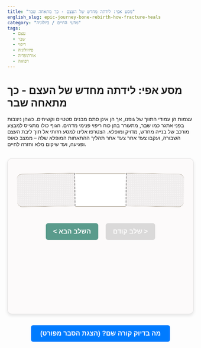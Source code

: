 ```yaml
---
title: "מסע אפי: לידתה מחדש של העצם - כך מתאחה שבר"
english_slug: epic-journey-bone-rebirth-how-fracture-heals
category: "מדעי החיים / ביולוגיה"
tags:
  - עצם
  - שבר
  - ריפוי
  - פיזיולוגיה
  - אורתופדיה
  - רפואה
---
```

# מסע אפי: לידתה מחדש של העצם - כך מתאחה שבר

עצמות הן עמודי התווך של גופנו, אך הן אינן סתם מבנים סטטיים וקשיחים. כשהן ניצבות בפני אתגר כמו שבר, מתעורר בהן כוח ריפוי פנימי מדהים. הגוף כולו מתגייס למבצע מורכב של בנייה מחדש, מדויק ומופלא. הצטרפו אלינו למסע חזותי אל תוך ליבת העצם השבורה, ועקבו צעד אחר צעד אחר תהליך ההתאחות המופלא שלה – ממצב כאוס ופגיעה, ועד שיקום מלא וחזרה לחיים.

<div id="simulation-container">
    <div id="bone-model">
        <div class="bone-part left"></div>
        <div id="fracture-zone">
            <div id="stage-visualization"></div>
        </div>
        <div class="bone-part right"></div>
    </div>
    <div id="simulation-controls">
        <button id="prev-stage" disabled>&lt; שלב קודם</button>
        <button id="next-stage">השלב הבא &gt;</button>
    </div>
    <div id="stage-info">
        <h3 id="stage-title"></h3>
        <p id="stage-description"></p>
        <p id="stage-cells"></p>
    </div>
</div>

<style>
    :root {
        --bone-color-light: #e0d7c1;
        --bone-color-dark: #c1b7a1;
        --bone-border-color: #a39885;
        --fracture-gap-color: #f0f0f0;
        --hematoma-color: rgba(150, 30, 30, 0.7); /* Darker, more realistic blood */
        --soft-callus-color: rgba(100, 180, 100, 0.6); /* Greenish for cartilage/fibrous */
        --hard-callus-color: rgba(220, 150, 60, 0.8); /* Orangish for woven bone */
        --remodeling-color: rgba(200, 190, 170, 0.9); /* Blending towards bone color */
        --control-button-bg: #5a9b8c;
        --control-button-text: white;
        --control-button-disabled-bg: #cccccc;
        --control-button-hover-bg: #4a8b7c;
        --container-bg: #fcfafa;
        --container-border: #e0e0e0;
        --text-color-primary: #333;
        --text-color-secondary: #555;
    }

    #simulation-container {
        direction: rtl;
        font-family: 'Segoe UI', Tahoma, Geneva, Verdana, sans-serif;
        max-width: 800px;
        margin: 30px auto;
        padding: 25px;
        border: 1px solid var(--container-border);
        border-radius: 12px;
        background-color: var(--container-bg);
        box-shadow: 0 4px 8px rgba(0, 0, 0, 0.1);
        text-align: center; /* Center the content */
    }

    #bone-model {
        display: flex;
        justify-content: center;
        align-items: center;
        margin-bottom: 30px;
        height: 120px; /* Increased height for better visualization */
        position: relative; /* Needed for absolute positioning inside */
    }

    .bone-part {
        width: 35%; /* Adjust width */
        height: 90px; /* Adjust height */
        background: linear-gradient(to bottom, var(--bone-color-light), var(--bone-color-dark));
        border: 1px solid var(--bone-border-color);
        box-sizing: border-box;
        position: relative;
        /* Add texture or detail */
        background-image: radial-gradient(circle, transparent 1px, rgba(0,0,0,0.05) 1px);
        background-size: 5px 5px;
    }

    .bone-part.left {
        border-top-right-radius: 15px;
        border-bottom-right-radius: 15px;
        border-right: none;
        /* Simulate fracture edge */
        border-left: 3px dashed rgba(0,0,0,0.3);
        transform: rotate(1deg); /* Subtle angle for natural break */
    }

    .bone-part.right {
        border-top-left-radius: 15px;
        border-bottom-left-radius: 15px;
        border-left: none;
        /* Simulate fracture edge */
        border-right: 3px dashed rgba(0,0,0,0.3);
        transform: rotate(-1deg); /* Subtle angle for natural break */
    }

    #fracture-zone {
        width: 30%; /* Space for the fracture/healing process */
        height: 90px; /* Match bone part height */
        position: relative;
        overflow: hidden;
        border-top: 1px solid var(--bone-border-color);
        border-bottom: 1px solid var(--bone-border-color);
        box-sizing: border-box;
    }

    #stage-visualization {
        position: absolute;
        top: 0;
        left: 0;
        width: 100%;
        height: 100%;
        transition: background-color 0.8s ease-in-out, border 0.8s ease-in-out, transform 0.8s ease;
        /* Initial state 0 - Fracture gap */
        background: repeating-linear-gradient(-45deg, var(--fracture-gap-color), var(--fracture-gap-color) 6px, #fff 6px, #fff 12px);
        filter: brightness(1.1);
    }

    /* Stage 1: Inflammation (Hematoma) */
    .stage-1 #stage-visualization {
        background-color: var(--hematoma-color);
        border: 2px solid rgba(100, 20, 20, 0.8);
        box-sizing: border-box;
        /* Subtle pulse animation */
        animation: pulse-hematoma 2s infinite alternate ease-in-out;
    }
    @keyframes pulse-hematoma {
        from { opacity: 0.9; transform: scale(1); }
        to { opacity: 1; transform: scale(1.02); }
    }


    /* Stage 2: Soft Callus */
     .stage-2 #stage-visualization {
        background-color: var(--soft-callus-color);
        border: 2px dashed rgba(80, 160, 80, 0.7); /* Represents less structured tissue */
        box-sizing: border-box;
        /* Simulate fibrous/cartilage growth */
         background-image: radial-gradient(circle, rgba(255,255,255,0.3) 1px, transparent 1px);
         background-size: 8px 8px;
         animation: grow-soft-callus 1.5s ease-out forwards; /* Animation to fill */
     }
     @keyframes grow-soft-callus {
        from { transform: scaleX(0); opacity: 0.5; }
        to { transform: scaleX(1); opacity: 1; }
     }

     /* Stage 3: Hard Callus */
     .stage-3 #stage-visualization {
        background-color: var(--hard-callus-color);
        border: none;
        /* Simulate spongy bone texture */
        background-image: radial-gradient(circle, rgba(0,0,0,0.2) 2px, transparent 2px);
        background-size: 10px 10px;
        background-position: center;
        animation: solidify-hard-callus 1.5s ease-out forwards; /* Animation to solidify */
     }
     @keyframes solidify-hard-callus {
        from { transform: scale(0.9); opacity: 0.8; }
        to { transform: scale(1); opacity: 1; }
     }


    /* Stage 4: Remodeling */
     .stage-4 #stage-visualization {
        background-color: var(--remodeling-color);
        border: none;
        /* Simulate integration and strengthening */
        background: linear-gradient(to bottom, var(--bone-color-light), var(--bone-color-dark)); /* Blends into bone color */
        background-image: radial-gradient(circle, transparent 1px, rgba(0,0,0,0.03) 1px);
        background-size: 5px 5px;
        animation: remodel-bone 2s ease-out forwards;
     }
     @keyframes remodel-bone {
        from { opacity: 0.8; }
        to { opacity: 1; }
     }


    #simulation-controls {
        text-align: center;
        margin-bottom: 25px;
    }

    #simulation-controls button {
        padding: 12px 20px;
        margin: 0 8px;
        font-size: 1.1rem;
        cursor: pointer;
        border: none;
        border-radius: 6px;
        background-color: var(--control-button-bg);
        color: var(--control-button-text);
        transition: background-color 0.3s ease, opacity 0.3s ease;
        font-weight: bold;
    }

    #simulation-controls button:hover:not(:disabled) {
         background-color: var(--control-button-hover-bg);
    }

    #simulation-controls button:disabled {
        background-color: var(--control-button-disabled-bg);
        cursor: not-allowed;
        opacity: 0.7;
    }

    #stage-info {
        text-align: center;
        min-height: 150px; /* Reserve more space for descriptions */
        color: var(--text-color-primary);
        line-height: 1.6;
    }

    #stage-info h3 {
        margin-top: 0;
        color: var(--text-color-secondary);
        margin-bottom: 10px;
        font-size: 1.3rem;
    }

     #stage-info p {
         margin-bottom: 8px;
         font-size: 1rem;
         color: var(--text-color-primary);
     }

     #stage-info p:last-child {
         font-size: 0.95rem;
         color: var(--text-color-secondary);
         font-style: italic;
     }


    #toggle-explanation {
        display: block;
        width: fit-content;
        margin: 30px auto;
        padding: 12px 25px;
        font-size: 1.1rem;
        cursor: pointer;
        background-color: #007bff;
        color: white;
        border: none;
        border-radius: 6px;
        transition: background-color 0.3s ease;
        font-weight: bold;
    }

     #toggle-explanation:hover {
         background-color: #0056b3;
     }

    #explanation {
        direction: rtl;
        margin-top: 20px;
        padding: 25px;
        border: 1px solid var(--container-border);
        border-radius: 12px;
        background-color: #fff;
        box-shadow: inset 0 2px 4px rgba(0, 0, 0, 0.05);
        display: none; /* Initially hidden */
        text-align: right; /* Align explanation text to the right */
    }

    #explanation h2 {
        color: var(--text-color-primary);
        border-bottom: 2px solid var(--container-border);
        padding-bottom: 10px;
        margin-bottom: 20px;
        font-size: 1.8rem;
    }

    #explanation h3 {
        color: var(--text-color-secondary);
        margin-top: 25px;
        margin-bottom: 12px;
        font-size: 1.4rem;
    }

    #explanation p, #explanation ul {
        line-height: 1.7;
        margin-bottom: 15px;
        font-size: 1rem;
        color: var(--text-color-primary);
    }

    #explanation ul {
        padding-right: 25px;
        list-style: disc;
    }

    #explanation li {
        margin-bottom: 8px;
        color: var(--text-color-primary);
    }

    /* Responsive adjustments */
    @media (max-width: 600px) {
        #simulation-container {
            padding: 15px;
        }
        #bone-model {
            height: 100px;
        }
        .bone-part, #fracture-zone {
            height: 70px;
        }
        .bone-part.left, .bone-part.right {
             border-radius: 10px;
        }
        #simulation-controls button {
            padding: 8px 12px;
            font-size: 0.9rem;
            margin: 0 4px;
        }
        #stage-info {
            min-height: 120px;
        }
        #stage-info h3 {
            font-size: 1.1rem;
        }
         #stage-info p {
            font-size: 0.9rem;
         }
        #toggle-explanation {
             padding: 10px 20px;
             font-size: 1rem;
             margin: 20px auto;
        }
        #explanation {
             padding: 15px;
        }
        #explanation h2 {
             font-size: 1.5rem;
        }
         #explanation h3 {
             font-size: 1.2rem;
         }
        #explanation p, #explanation ul {
             font-size: 0.95rem;
        }
    }

</style>

<button id="toggle-explanation">מה בדיוק קורה שם? (הצגת הסבר מפורט)</button>

<div id="explanation">
    <h2>פירוט התהליך: כך מתאחה שבר בעצם שלב אחר שלב</h2>

    <h3>הקדמה: העצם - רקמה חיה יותר ממה שחשבתם</h3>
    <p>שבר בעצם אינו סוף הדרך, אלא תחילתו של תהליך ביולוגי מרתק. למרות שהעצמות נראות דוממות וקפואות בזמן, הן למעשה רקמות חיות, פעילות ודינמיות, בעלות אספקת דם עשירה ויכולת יוצאת דופן לתיקון עצמי. מטרת תהליך הריפוי היא לא רק לחבר מחדש את חלקי העצם השבורים, אלא לשקם לחלוטין את המבנה, הצורה והחוזק המקוריים של העצם, כך שתוכל לעמוד בעומסים ולהמשיך לשרת את הגוף ביעילות.</p>

    <h3>שלב 1: שלב הדלקת וההמטומה (ימים ספורים)</h3>
    <p>התהליך מתחיל ברגע השבר: כלי דם קטנים וגדולים בעצם ובסביבתה נפגעים, ונוצר דימום משמעותי. הדם המצטבר יוצר קריש דם גדול, הנקרא המטומה, הממלא את הרווח שבין קצות העצם השבורים ומעטפת העצם (פריאוסט). המטומה זו אינה רק קריש דם פסיבי; היא מהווה תשתית ראשונית לתאי הדלקת (כמו נויטרופילים ומקרופגים) שמגיעים במהירות לאזור. תאים אלו מנקים את האזור מרקמה פגועה, שיירי עצם מתים ומזהמים אפשריים, וחשוב מכך - הם מפרישים שפע של גורמי גדילה וציטוקינים. מולקולות איתות אלו הן קריטיות, שכן הן "מזעיקות" ומגייסות תאים נוספים החיוניים לשלבי הבנייה הבאים של הריפוי.</p>

    <h3>שלב 2: יצירת הקאלוס הרך (שבועות 2-3)</h3>
    <p>כשהדלקת הראשונית שוככת מעט, נכנס לפעולה שלב הבנייה הראשונית. תאי פיברובלסטים ותאי גזע ממח העצם נודדים לתוך ההמטומה. הפיברובלסטים מתחילים לייצר מטריקס עשיר בסיבי קולגן ורקמת חיבור פיברוטית, ואילו תאי הגזע מתמיינים לכונדרוציטים (תאי סחוס), שמתחילים לייצר מטריקס סחוסי. יחד, רקמת החיבור והסחוס הללו יוצרות "גשר" רך וגמיש יחסית מעל אזור השבר - זהו ה"קאלוס הרך". בשלב זה העצם עדיין אינה יציבה כלל, והקאלוס הרך מספק חיבור ראשוני, אך לא מכאני משמעותי.</p>

    <h3>שלב 3: המרת הקאלוס הרך לקאלוס קשה (חודשים ספורים)</h3>
    <p>זהו השלב הדרמטי של ה"התגרמות". אוסטיאובלסטים, תאי בוני העצם האולטימטיביים, מגיעים לאזור ומתחילים תהליך מורכב הנקרא אוסיפיקציה אנדוכונדרלית - המרת רקמת הסחוס והקולגן בעצם. האוסטיאובלסטים משקיעים מינרלים, בעיקר סידן ופוספט, לתוך מטריקס הקאלוס הרך. בהדרגה, הסחוס והרקמה הפיברוטית מוחלפים בעצם ספוגית (עצם טרבקולרית) לא מאורגנת במיוחד, החוצה את אזור השבר. מבנה עצם חדש זה נקרא "קאלוס קשה". הקאלוס הקשה הולך ומתחזק, ומספק יציבות מכאנית הולכת וגוברת לשבר המאוחה.</p>

    <h3>שלב 4: העיצוב מחדש (Remodeling) (חודשים עד שנים)</h3>
    <p>גם כשהקאלוס הקשה כבר מחבר את חלקי העצם, העבודה עוד לא הסתיימה. הקאלוס הקשה לרוב גדול ומעוות ביחס לצורת העצם המקורית, והעצם הספוגית ממנה הוא מורכב אינה חזקה כמו עצם קומפקטית. כאן נכנס לתמונה שלב העיצוב מחדש, הנמשך זמן רב, לפעמים שנים. אוסטיאוקלסטים, תאים "מפרקי עצם", מגיעים ומסלקים בהדרגה את העצם הספוגית העודפת והלא נחוצה. במקביל, אוסטיאובלסטים בונים במקומה עצם קומפקטית וחזקה יותר. תהליך הפירוק והבנייה מחדש מתבצע באופן מודרך על ידי העומסים המכאניים המופעלים על העצם (עקרון וולף) - העצם נבנית חזק יותר לאורך קווי הכוח. בסוף התהליך, העצם חוזרת לצורתה המקורית, תעלת מח העצם משוחזרת, וחוזק העצם משוקם כמעט לחלוטין.</p>

    <h3>השחקנים הראשיים: התאים המרכזיים בריפוי</h3>
    <ul>
        <li><strong>אוסטיאובלסטים:</strong> גיבורי הבנייה! יוצרים את מטריקס העצם (קולגן) ואחראים על שקיעת המינרלים שהופכים אותו לעצם קשה.</li>
        <li><strong>אוסטיאוקלסטים:</strong> מפני הפסולת והמעצבים! מפרקים וסופגים עצם ישנה, פגומה או עודפת, ומאפשרים את העיצוב מחדש.</li>
        <li><strong>כונדרוציטים:</strong> מהנדסי הגשר הזמני! יוצרים את מטריקס הסחוס המרכיב חלק מהקאלוס הרך.</li>
        <li><strong>פיברובלסטים:</strong> אורגי הרשת הראשונית! מייצרים סיבי קולגן ורקמת חיבור פיברוטית, המסייעים לגשר על הפער בשלב מוקדם.</li>
        <li><strong>תאי דלקת (מקרופגים, נויטרופילים):</strong> פועלי הניקיון ושליחי המשימה! מנקים את אזור הפגיעה ומפרישים אותות (גורמי גדילה) המניעים את כל התהליך קדימה.</li>
    </ul>

    <h3>לא הכל מתאחה לבד: גורמים המשפיעים על הריפוי</h3>
    <p>הריפוי הוא תהליך מורכב המושפע מגורמים רבים:</p>
    <ul>
        <li><strong>גיל:</strong> ילדים מתאחים מהר יותר ממבוגרים בשל קצב חילוף חומרים מהיר יותר ותאים פעילים יותר.</li>
        <li><strong>תזונה:</strong> בניית עצם דורשת חומרי גלם! חלבונים, ויטמין D, סידן וזרחן חיוניים לתהליך.</li>
        <li><strong>בריאות כללית:</strong> מחלות כמו סוכרת או מחלות כלי דם פוגעות באספקת הדם לאזור השבר, ומעכבות ריפוי.</li>
        <li><strong>אספקת דם מקומית:</strong> פגיעה בכלי הדם המזינים את אזור השבר היא אחת הסיבות העיקריות לסיבוכים.</li>
        <li><strong>קיבוע נכון:</strong> עצם שזזה ללא בקרה בזמן הריפוי עלולה לפתח אי-איחוי. קיבוע (גבס, פלטה, מסמר) מאפשר את התרחשות השלבים הביולוגיים בסביבה יציבה. עומס מבוקר בשלב העיצוב מחדש דווקא מעודד חיזוק!</li>
        <li><strong>הרגלים:</strong> עישון פוגע קשות באספקת הדם ומעכב את פעילות תאי הבנייה. אלכוהול ותרופות מסוימות (כמו סטרואידים) גם עלולים להפריע.</li>
    </ul>

    <h3>מתי הדברים משתבשים? סיבוכים אפשריים</h3>
    <ul>
        <li><strong>אי-איחוי (Non-union):</strong> הגוף "מוותר" על תהליך הריפוי, והשבר לא מתאחה כלל. נוצר מפרק "שגוי" באזור השבר.</li>
        <li><strong>איחוי מאוחר (Delayed union):</strong> השבר מתאחה לבסוף, אך בקצב איטי משמעותית מהצפוי.</li>
        <li><strong>איחוי עקום (Malunion):</strong> השבר מתאחה בעמדה שאינה אנטומית או תפקודית נכונה, מה שעלול להוביל לכאב, עיוות או הגבלה בתנועה.</li>
    </ul>
</div>

<script>
    const stages = [
        {
            title: "שלב 0: רגע האמת - השבר!",
            description: "העצם נסדקת או נשברת לחלוטין. כלי דם נפגעים, ומתחיל דימום מקומי.",
            cells: "קצות עצם שבורים, כלי דם קרועים.",
            className: "stage-0" // Adding a class for stage 0 styling
        },
        {
            title: "שלב 1: מבצע ניקיון - הדלקת וההמטומה",
            description: "נוצר קריש דם גדול (המטומה) הממלא את רווח השבר. תאי דלקת מגיעים לפנות פסולת ולהפעיל את תהליך הריפוי.",
            cells: "המוטומה, תאי דלקת (מקרופגים, נויטרופילים), גורמי גדילה.",
            className: "stage-1"
        },
        {
            title: "שלב 2: גשר גמיש - הקאלוס הרך",
            description: "פיברובלסטים וכונדרוציטים יוצרים רקמת חיבור וסחוס רכה שמגשרת על השבר. זהו חיבור ראשוני, לא חזק.",
            cells: "פיברובלסטים, כונדרוציטים, רקמת חיבור, סחוס.",
            className: "stage-2"
        },
        {
            title: "שלב 3: גשר קשיח - הקאלוס הקשה",
            description: "אוסטיאובלסטים ממירים את הקאלוס הרך לעצם ספוגית (קאלוס קשה) באמצעות שקיעת מינרלים. השבר מאוחה יחסית, אך עדיין בעיצוב גס.",
            cells: "אוסטיאובלסטים, עצם ספוגית.",
            className: "stage-3"
        },
        {
            title: "שלב 4: הפינאלה - עיצוב מחדש וחיזוק",
            description: "אוסטיאוקלסטים מפרקים עצם עודפת ואוסטיאובלסטים בונים מחדש עצם קומפקטית וחזקה לאורך קווי העומס. העצם חוזרת לחוזקה וצורתה המקורית.",
            cells: "אוסטיאוקלסטים, אוסטיאובלסטים, עצם קומפקטית משוחזרת.",
            className: "stage-4"
        }
    ];

    let currentStageIndex = 0;

    const stageVisualization = document.getElementById('stage-visualization');
    const stageTitle = document.getElementById('stage-title');
    const stageDescription = document.getElementById('stage-description');
    const stageCells = document.getElementById('stage-cells');
    const prevButton = document.getElementById('prev-stage');
    const nextButton = document.getElementById('next-stage');
    const toggleExplanationButton = document.getElementById('toggle-explanation');
    const explanationDiv = document.getElementById('explanation');
    const fractureZone = document.getElementById('fracture-zone');
    const boneParts = document.querySelectorAll('.bone-part'); // Get bone parts for subtle effects

    function updateSimulation(index) {
        const stage = stages[index];
        stageTitle.textContent = stage.title;
        stageDescription.textContent = stage.description;
        stageCells.textContent = `שחקנים ראשיים: ${stage.cells}`; // Changed text for 'game-like' feel

        // Update visual class on the fracture zone
        fractureZone.className = ''; // Reset previous stage classes
        if (stage.className) {
             fractureZone.classList.add(stage.className);
        }

        // Add subtle effect to bone parts in stage 0
        if (index === 0) {
            boneParts.forEach(part => part.style.borderColor = 'rgba(255, 0, 0, 0.5)'); // Subtle red border for pain/trauma
        } else {
             boneParts.forEach(part => part.style.borderColor = 'var(--bone-border-color)'); // Revert color
        }


        prevButton.disabled = index === 0;
        nextButton.disabled = index === stages.length - 1;
    }

    prevButton.addEventListener('click', () => {
        if (currentStageIndex > 0) {
            currentStageIndex--;
            updateSimulation(currentStageIndex);
        }
    });

    nextButton.addEventListener('click', () => {
        if (currentStageIndex < stages.length - 1) {
            currentStageIndex++;
            updateSimulation(currentStageIndex);
        }
    });

    toggleExplanationButton.addEventListener('click', () => {
        const isHidden = explanationDiv.style.display === 'none' || explanationDiv.style.display === '';
        explanationDiv.style.display = isHidden ? 'block' : 'none';
        toggleExplanationButton.textContent = isHidden ? 'הסתרת הסבר מפורט' : 'מה בדיוק קורה שם? (הצגת הסבר מפורט)';
    });

    // Initialize simulation
    updateSimulation(currentStageIndex);

</script>
```
